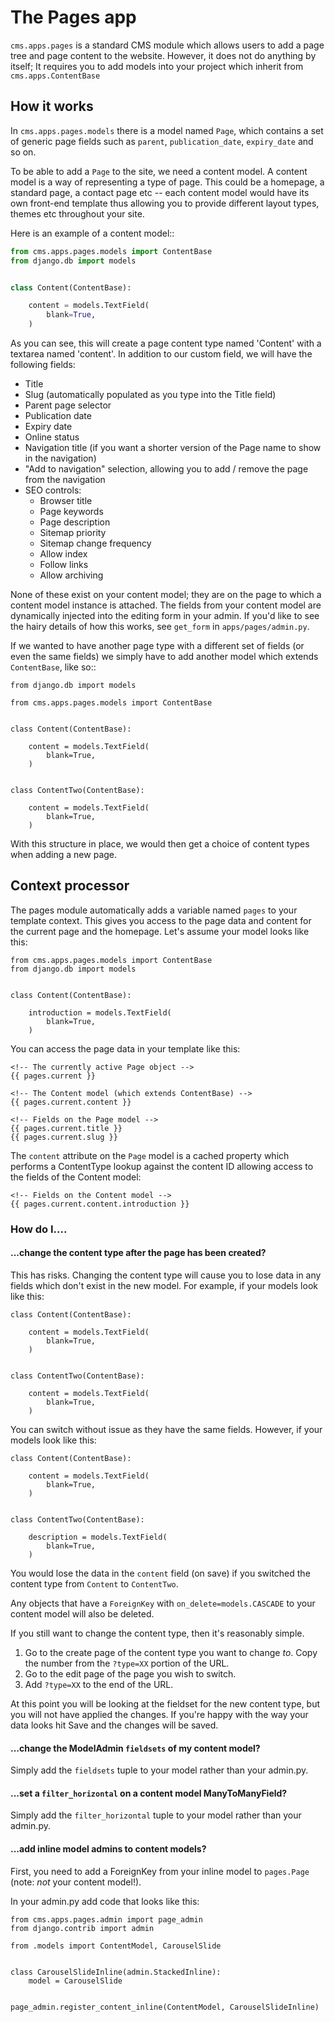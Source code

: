 # The Pages app

`cms.apps.pages` is a standard CMS module which allows users to add a page tree and page content to the website. However, it does not do anything by itself; It requires you to add models into your project which inherit from `cms.apps.ContentBase`

## How it works

In `cms.apps.pages.models` there is a model named `Page`, which contains a set of generic page fields such as `parent`, `publication_date`, `expiry_date` and so on.

To be able to add a `Page` to the site, we need a content model.  A content model is a way of representing a type of page. This could be a homepage, a standard page, a contact page etc -- each content model would have its own front-end template thus allowing you to provide different layout types, themes etc throughout your site.

Here is an example of a content model::


```python
from cms.apps.pages.models import ContentBase
from django.db import models


class Content(ContentBase):

    content = models.TextField(
        blank=True,
    )
```


As you can see, this will create a page content type named 'Content' with a textarea named 'content'.  In addition to our custom field, we will have the following fields:

* Title
* Slug (automatically populated as you type into the Title field)
* Parent page selector
* Publication date
* Expiry date
* Online status
* Navigation title (if you want a shorter version of the Page name to show in the navigation)
* "Add to navigation" selection, allowing you to add / remove the page from the navigation
* SEO controls:
  * Browser title
  * Page keywords
  * Page description
  * Sitemap priority
  * Sitemap change frequency
  * Allow index
  * Follow links
  * Allow archiving

None of these exist on your content model; they are on the page to which a content model instance is attached. The fields from your content model are dynamically injected into the editing form in your admin. If you'd like to see the hairy details of how this works, see `get_form` in `apps/pages/admin.py`.

If we wanted to have another page type with a different set of fields (or even the same fields) we simply have to add another model which extends `ContentBase`, like so::

```
from django.db import models

from cms.apps.pages.models import ContentBase


class Content(ContentBase):

    content = models.TextField(
        blank=True,
    )


class ContentTwo(ContentBase):

    content = models.TextField(
        blank=True,
    )
```

With this structure in place, we would then get a choice of content types when adding a new page.

## Context processor

The pages module automatically adds a variable named `pages` to your template context. This gives you access to the page data and content for the current page and the homepage.  Let's assume your model looks like this:


```
from cms.apps.pages.models import ContentBase
from django.db import models


class Content(ContentBase):

    introduction = models.TextField(
        blank=True,
    )
```

You can access the page data in your template like this:

```
<!-- The currently active Page object -->
{{ pages.current }}

<!-- The Content model (which extends ContentBase) -->
{{ pages.current.content }}

<!-- Fields on the Page model -->
{{ pages.current.title }}
{{ pages.current.slug }}
```

The `content` attribute on the `Page` model is a cached property which performs a ContentType lookup against the content ID allowing access to the fields of the Content model:

```
<!-- Fields on the Content model -->
{{ pages.current.content.introduction }}
```

### How do I....

#### ...change the content type after the page has been created?

This has risks.  Changing the content type will cause you to lose data in any fields which don't exist in the new model. For example, if your models look like this:

```
class Content(ContentBase):

    content = models.TextField(
        blank=True,
    )


class ContentTwo(ContentBase):

    content = models.TextField(
        blank=True,
    )
```

You can switch without issue as they have the same fields. However, if your models look like this:

```
class Content(ContentBase):

    content = models.TextField(
        blank=True,
    )


class ContentTwo(ContentBase):

    description = models.TextField(
        blank=True,
    )
```

You would lose the data in the ``content`` field (on save) if you switched the content type from ``Content`` to ``ContentTwo``.

Any objects that have a `ForeignKey` with `on_delete=models.CASCADE` to your content model will also be deleted.

If you still want to change the content type, then it's reasonably simple.

1. Go to the create page of the content type you want to change *to*. Copy the number from the ``?type=XX`` portion of the URL.
2. Go to the edit page of the page you wish to switch.
3. Add ``?type=XX`` to the end of the URL.

At this point you will be looking at the fieldset for the new content type, but you will not have applied the changes.  If you're happy with the way your data looks hit Save and the changes will be saved.

#### ...change the ModelAdmin ``fieldsets`` of my content model?

Simply add the `fieldsets` tuple to your model rather than your admin.py.

#### ...set a `filter_horizontal` on a content model ManyToManyField?

Simply add the ``filter_horizontal`` tuple to your model rather than your admin.py.

#### ...add inline model admins to content models?

First, you need to add a ForeignKey from your inline model to `pages.Page` (note: *not* your content model!).

In your admin.py add code that looks like this:

```
from cms.apps.pages.admin import page_admin
from django.contrib import admin

from .models import ContentModel, CarouselSlide


class CarouselSlideInline(admin.StackedInline):
    model = CarouselSlide


page_admin.register_content_inline(ContentModel, CarouselSlideInline)
```

